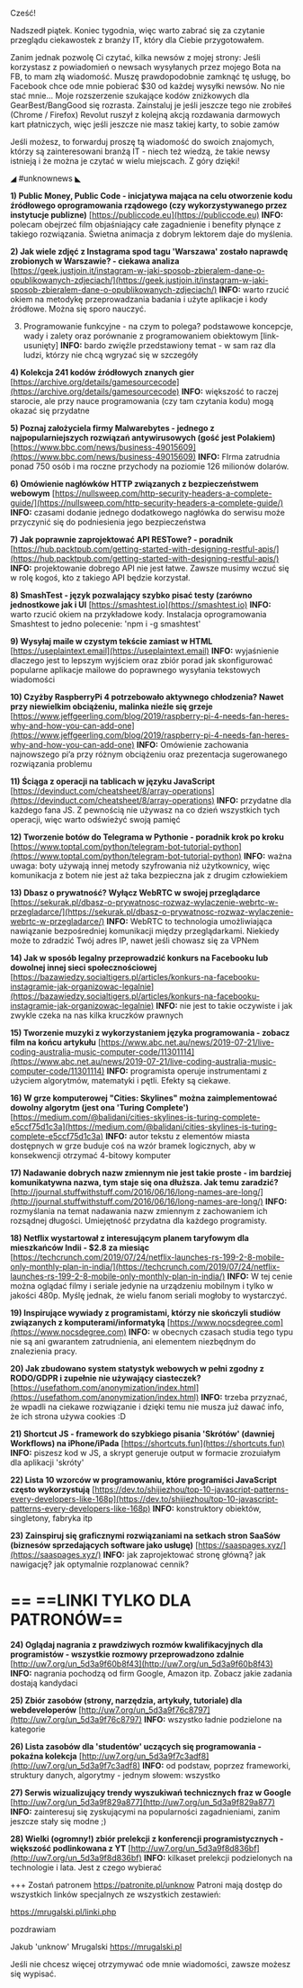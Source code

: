 Cześć!

Nadszedł piątek. Koniec tygodnia, więc warto zabrać się za czytanie przeglądu ciekawostek z branży IT, który dla Ciebie przygotowałem.

Zanim jednak pozwolę Ci czytać, kilka newsów z mojej strony:
Jeśli korzystasz z powiadomień o newsach wysyłanych przez mojego Bota na FB, to mam złą wiadomość.
Muszę prawdopodobnie zamknąć tę usługę, bo Facebook chce ode mnie pobierać $30 od każdej wysyłki newsów. No nie stać mnie...
Moje rozszerzenie szukające kodów zniżkowych dla GearBest/BangGood się rozrasta. Zainstaluj je jeśli jeszcze tego nie zrobiłeś (Chrome / Firefox)
Revolut ruszył z kolejną akcją rozdawania darmowych kart płatniczych, więc jeśli jeszcze nie masz takiej karty, to sobie zamów
 

Jeśli możesz, to forwarduj proszę tą wiadomość do swoich znajomych, którzy są zainteresowani branżą IT - niech też wiedzą, że takie newsy istnieją i że można je czytać w wielu miejscach. Z góry dzięki!

 

◢ #unknownews ◣


**1) Public Money, Public Code - inicjatywa mająca na celu otworzenie kodu źródłowego oprogramowania rządowego (czy wykorzystywanego przez instytucje publizne)**
[https://publiccode.eu](https://publiccode.eu)
**INFO:** polecam obejrzeć film objaśniający całe zagadnienie i benefity płynące z takiego rozwiązania. Świetna animacja z dobrym lektorem daje do myślenia.


**2) Jak wiele zdjęć z Instagrama spod tagu 'Warszawa' zostało naprawdę zrobionych w Warszawie? - ciekawa analiza**
[https://geek.justjoin.it/instagram-w-jaki-sposob-zbieralem-dane-o-opublikowanych-zdjeciach/](https://geek.justjoin.it/instagram-w-jaki-sposob-zbieralem-dane-o-opublikowanych-zdjeciach/)
**INFO:** warto rzucić okiem na metodykę przeprowadzania badania i użyte aplikacje i kody źródłowe. Można się sporo nauczyć.


3) Programowanie funkcyjne - na czym to polega? podstawowe koncepcje, wady i zalety oraz porównanie z programowaniem obiektowym
[link-usunięty]
**INFO:** bardo zwięźle przedstawiony temat - w sam raz dla ludzi, którzy nie chcą wgryzać się w szczegóły

**4) Kolekcja 241 kodów źródłowych znanych gier**
[https://archive.org/details/gamesourcecode](https://archive.org/details/gamesourcecode)
**INFO:** większość to raczej starocie, ale przy nauce programowania (czy tam czytania kodu) mogą okazać się przydatne


**5) Poznaj założyciela firmy Malwarebytes - jednego z najpopularniejszych rozwiązań antywirusowych (gość jest Polakiem)**
[https://www.bbc.com/news/business-49015609](https://www.bbc.com/news/business-49015609)
**INFO:** FIrma zatrudnia ponad 750 osób i ma roczne przychody na poziomie 126 milionów dolarów.


**6) Omówienie nagłówków HTTP związanych z bezpieczeństwem webowym**
[https://nullsweep.com/http-security-headers-a-complete-guide/](https://nullsweep.com/http-security-headers-a-complete-guide/)
**INFO:** czasami dodanie jednego dodatkowego nagłówka do serwisu może przyczynić się do podniesienia jego bezpieczeństwa


**7) Jak poprawnie zaprojektować API RESTowe? - poradnik**
[https://hub.packtpub.com/getting-started-with-designing-restful-apis/](https://hub.packtpub.com/getting-started-with-designing-restful-apis/)
**INFO:** projektowanie dobrego API nie jest łatwe. Zawsze musimy wczuć się w rolę kogoś, kto z takiego API będzie korzystał.


**8) SmashTest - język pozwalający szybko pisać testy (zarówno jednostkowe jak i UI**
[https://smashtest.io](https://smashtest.io)
**INFO:** warto rzucić okiem na przykładowe kody. Instalacja oprogramowania Smashtest to jedno polecenie: 'npm i -g smashtest'


**9) Wysyłaj maile w czystym tekście zamiast w HTML**
[https://useplaintext.email](https://useplaintext.email)
**INFO:** wyjaśnienie dlaczego jest to lepszym wyjściem oraz zbiór porad jak skonfigurować popularne aplikacje mailowe do poprawnego wysyłania tekstowych wiadomości


**10) Czyżby RaspberryPi 4 potrzebowało aktywnego chłodzenia? Nawet przy niewielkim obciążeniu, malinka nieźle się grzeje**
[https://www.jeffgeerling.com/blog/2019/raspberry-pi-4-needs-fan-heres-why-and-how-you-can-add-one](https://www.jeffgeerling.com/blog/2019/raspberry-pi-4-needs-fan-heres-why-and-how-you-can-add-one)
**INFO:** Omówienie zachowania najnowszego pi&rsquo;a przy różnym obciążeniu oraz prezentacja sugerowanego rozwiązania problemu


**11) Ściąga z operacji na tablicach w języku JavaScript**
[https://devinduct.com/cheatsheet/8/array-operations](https://devinduct.com/cheatsheet/8/array-operations)
**INFO:** przydatne dla każdego fana JS. Z pewnością nie używasz na co dzień wszystkich tych operacji, więc warto odświeżyć swoją pamięć


**12) Tworzenie botów do Telegrama w Pythonie - poradnik krok po kroku**
[https://www.toptal.com/python/telegram-bot-tutorial-python](https://www.toptal.com/python/telegram-bot-tutorial-python)
**INFO:** ważna uwaga: boty używają innej metody szyfrowania niż użytkownicy, więc komunikacja z botem nie jest aż taka bezpieczna jak z drugim człowiekiem


**13) Dbasz o prywatność? Wyłącz WebRTC w swojej przeglądarce**
[https://sekurak.pl/dbasz-o-prywatnosc-rozwaz-wylaczenie-webrtc-w-przegladarce/](https://sekurak.pl/dbasz-o-prywatnosc-rozwaz-wylaczenie-webrtc-w-przegladarce/)
**INFO:** WebRTC to technologia umożliwiająca nawiązanie bezpośredniej komunikacji między przeglądarkami. Niekiedy może to zdradzić Twój adres IP, nawet jeśli chowasz się za VPNem


**14) Jak w sposób legalny przeprowadzić konkurs na Facebooku lub dowolnej innej sieci społecznościowej**
[https://bazawiedzy.socialtigers.pl/articles/konkurs-na-facebooku-instagramie-jak-organizowac-legalnie](https://bazawiedzy.socialtigers.pl/articles/konkurs-na-facebooku-instagramie-jak-organizowac-legalnie)
**INFO:** nie jest to takie oczywiste i jak zwykle czeka na nas kilka kruczków prawnych


**15) Tworzenie muzyki z wykorzystaniem języka programowania - zobacz film na końcu artykułu**
[https://www.abc.net.au/news/2019-07-21/live-coding-australia-music-computer-code/11301114](https://www.abc.net.au/news/2019-07-21/live-coding-australia-music-computer-code/11301114)
**INFO:** programista operuje instrumentami z użyciem algorytmów, matematyki i pętli. Efekty są ciekawe.


**16) W grze komputerowej "Cities: Skylines" można zaimplementować dowolny algorytm (jest ona 'Turing Complete')**
[https://medium.com/@balidani/cities-skylines-is-turing-complete-e5ccf75d1c3a](https://medium.com/@balidani/cities-skylines-is-turing-complete-e5ccf75d1c3a)
**INFO:** autor tekstu z elementów miasta dostępnych w grze buduje coś na wzór bramek logicznych, aby w konsekwencji otrzymać 4-bitowy komputer


**17) Nadawanie dobrych nazw zmiennym nie jest takie proste - im bardziej komunikatywna nazwa, tym staje się ona dłuższa. Jak temu zaradzić?**
[http://journal.stuffwithstuff.com/2016/06/16/long-names-are-long/](http://journal.stuffwithstuff.com/2016/06/16/long-names-are-long/)
**INFO:** rozmyślania na temat nadawania nazw zmiennym z zachowaniem ich rozsądnej długości. Umiejętność przydatna dla każdego programisty.


**18) Netflix wystartował z interesującym planem taryfowym dla mieszkańców Indii - $2.8 za miesiąc**
[https://techcrunch.com/2019/07/24/netflix-launches-rs-199-2-8-mobile-only-monthly-plan-in-india/](https://techcrunch.com/2019/07/24/netflix-launches-rs-199-2-8-mobile-only-monthly-plan-in-india/)
**INFO:** W tej cenie można oglądać filmy i seriale jedynie na urządzeniu mobilnym i tylko w jakości 480p. Myślę jednak, że wielu fanom seriali mogłoby to wystarczyć.
 

**19) Inspirujące wywiady z programistami, którzy nie skończyli studiów związanych z komputerami/informatyką**
[https://www.nocsdegree.com](https://www.nocsdegree.com)
**INFO:** w obecnych czasach studia tego typu nie są ani gwarantem zatrudnienia, ani elementem niezbędnym do znalezienia pracy.


**20) Jak zbudowano system statystyk webowych w pełni zgodny z RODO/GDPR i zupełnie nie używający ciasteczek?**
[https://usefathom.com/anonymization/index.html](https://usefathom.com/anonymization/index.html)
**INFO:** trzeba przyznać, że wpadli na ciekawe rozwiązanie i dzięki temu nie musza już dawać info, że ich strona używa cookies :D


**21) Shortcut JS - framework do szybkiego pisania 'Skrótów' (dawniej Workflows) na iPhone/iPada**
[https://shortcuts.fun](https://shortcuts.fun)
**INFO:** piszesz kod w JS, a skrypt generuje output w formacie zrozuiałym dla aplikacji 'skróty'


**22) Lista 10 wzorców w programowaniu, które programiści JavaScript często wykorzystują**
[https://dev.to/shijiezhou/top-10-javascript-patterns-every-developers-like-168p](https://dev.to/shijiezhou/top-10-javascript-patterns-every-developers-like-168p)
**INFO:** konstruktory obiektów, singletony, fabryka itp


**23) Zainspiruj się graficznymi rozwiązaniami na setkach stron SaaSów (biznesów sprzedających software jako usługę)**
[https://saaspages.xyz/](https://saaspages.xyz/)
**INFO:** jak zaprojektować stronę główną? jak nawigację? jak optymalnie rozplanować cennik?


== **==LINKI TYLKO DLA PATRONÓW==**
 ==

**24) Oglądaj nagrania z prawdziwych rozmów kwalifikacyjnych dla programistów - wszystkie rozmowy przeprowadzono zdalnie**
[http://uw7.org/un_5d3a9f60b8f43](http://uw7.org/un_5d3a9f60b8f43)
**INFO:** nagrania pochodzą od firm Google, Amazon itp. Zobacz jakie zadania dostają kandydaci


**25) Zbiór zasobów (strony, narzędzia, artykuły, tutoriale) dla webdeveloperów**
[http://uw7.org/un_5d3a9f76c8797](http://uw7.org/un_5d3a9f76c8797)
**INFO:** wszystko ładnie podzielone na kategorie


**26) Lista zasobów dla 'studentów' uczących się programowania - pokaźna kolekcja**
[http://uw7.org/un_5d3a9f7c3adf8](http://uw7.org/un_5d3a9f7c3adf8)
**INFO:** od podstaw, poprzez frameworki, struktury danych, algorytmy - jednym słowem: wszystko


**27) Serwis wizualizujący trendy wyszukiwań technicznych fraz w Google**
[http://uw7.org/un_5d3a9f829a877](http://uw7.org/un_5d3a9f829a877)
**INFO:** zainteresuj się zyskującymi na popularności zagadnieniami, zanim jeszcze stały się modne ;)


**28) Wielki (ogromny!) zbiór prelekcji z konferencji programistycznych - większość podlinkowana z YT**
[http://uw7.org/un_5d3a9f8d836bf](http://uw7.org/un_5d3a9f8d836bf)
**INFO:** kilkaset prelekcji podzielonych na technologie i lata. Jest z czego wybierać


+++
Zostań patronem https://patronite.pl/unknow
Patroni mają dostęp do wszystkich linków specjalnych ze wszystkich zestawień:

https://mrugalski.pl/linki.php
 

 
pozdrawiam

Jakub 'unknow' Mrugalski
https://mrugalski.pl
 

Jeśli nie chcesz więcej otrzymywać ode mnie wiadomości, zawsze możesz się wypisać.